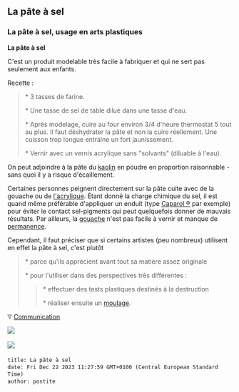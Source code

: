 ## La pâte à sel
### La pâte à sel, usage en arts plastiques
 **La pâte à sel**

C'est un produit modelable très facile à fabriquer et qui ne sert pas seulement aux enfants.

Recette :

> \* 3 tasses de farine.
> 
> \* Une tasse de sel de table dilué dans une tasse d'eau.
> 
> \* Après modelage, cuire au four environ 3/4 d'heure thermostat 5 tout au plus. Il faut déshydrater la pâte et non la cuire réellement. Une cuisson trop longue entraîne un fort jaunissement.
> 
> \* Vernir avec un vernis acrylique sans "solvants" (diluable à l'eau).

On peut adjoindre à la pâte du [kaolin](terresblanches.html#lekaolin) en poudre en proportion raisonnable - sans quoi il y a risque d'écaillement.

Certaines personnes peignent directement sur la pâte cuite avec de la gouache ou de [l'acrylique](acrylique.html). Étant donné la charge chimique du sel, il est quand même préférable d'appliquer un enduit (type [Caparol ®](caparol.html) par exemple) pour éviter le contact sel-pigments qui peut quelquefois donner de mauvais résultats. Par ailleurs, la [gouache](gouache.html) n'est pas facile à vernir et manque de [permanence](pigments.html#permanence).

Cependant, il faut préciser que si certains artistes (peu nombreux) utilisent en effet la pâte à sel, c'est plutôt

> \* parce qu'ils apprécient avant tout sa matière assez originale
> 
> \* pour l'utiliser dans des perspectives très différentes :
> 
> > \* effectuer des tests plastiques destinés à la destruction
> > 
> > \* réaliser ensuite un [moulage](moulage.html).



![](images/flechebas.gif) [Communication](http://www.artrealite.com/annonceurs.htm) 

[![](https://cbonvin.fr/sites/regie.artrealite.com/visuels/campagne1.png)](index-2.html#20131014)

![](https://cbonvin.fr/sites/regie.artrealite.com/visuels/campagne2.png)
```
title: La pâte à sel
date: Fri Dec 22 2023 11:27:59 GMT+0100 (Central European Standard Time)
author: postite
```
